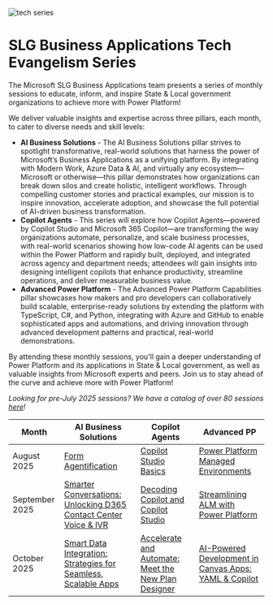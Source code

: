 ![tech series](https://i.imgur.com/Mx695TT.png)

# SLG Business Applications Tech Evangelism Series
The Microsoft SLG Business Applications team presents a series of monthly sessions to educate, inform, and inspire State & Local government organizations to achieve more with Power Platform!

We deliver valuable insights and expertise across three pillars, each month, to cater to diverse needs and skill levels:
- **AI Business Solutions** - The AI Business Solutions pillar strives to spotlight transformative, real-world solutions that harness the power of Microsoft’s Business Applications as a unifying platform. By integrating with Modern Work, Azure Data & AI, and virtually any ecosystem—Microsoft or otherwise—this pillar demonstrates how organizations can break down silos and create holistic, intelligent workflows. Through compelling customer stories and practical examples, our mission is to inspire innovation, accelerate adoption, and showcase the full potential of AI-driven business transformation.​
- **Copilot Agents** - This series will explore how Copilot Agents—powered by Copilot Studio and Microsoft 365 Copilot—are transforming the way organizations automate, personalize, and scale business processes, with real-world scenarios showing how low-code AI agents can be used within the Power Platform and rapidly built, deployed, and integrated across agency and department needs; attendees will gain insights into designing intelligent copilots that enhance productivity, streamline operations, and deliver measurable business value.
- **Advanced Power Platform** - The Advanced Power Platform Capabilities pillar showcases how makers and pro developers can collaboratively build scalable, enterprise-ready solutions by extending the platform with TypeScript, C#, and Python, integrating with Azure and GitHub to enable sophisticated apps and automations, and driving innovation through advanced development patterns and practical, real-world demonstrations.

By attending these monthly sessions, you'll gain a deeper understanding of Power Platform and its applications in State & Local government, as well as valuable insights from Microsoft experts and peers. Join us to stay ahead of the curve and achieve more with Power Platform!

*Looking for pre-July 2025 sessions? We have a catalog of over 80 sessions [here](./pre-July-2025.md)!*

|Month|AI Business Solutions|Copilot Agents|Advanced PP|
|-|-|-|-|
|August 2025|[Form Agentification](https://www.youtube.com/watch?v=ruMt6cg86wU)|[Copilot Studio Basics](https://www.youtube.com/watch?v=ZFISa3QVG70)|[Power Platform Managed Environments](https://www.youtube.com/watch?v=nqU01ZoQapE)|
|September 2025|[Smarter Conversations: Unlocking D365 Contact Center Voice & IVR](https://www.youtube.com/watch?v=wy98HiXObZk)|[Decoding Copilot and Copilot Studio](https://www.youtube.com/watch?v=Qpl7N6iQFBE)|[Streamlining ALM with Power Platform](https://www.youtube.com/watch?v=dsQBhKXWAM4)|
|October 2025|[Smart Data Integration: Strategies for Seamless, Scalable Apps](https://msit.events.teams.microsoft.com/event/a56c49bb-f7ab-4b89-a28b-f0b932e8d2fd@72f988bf-86f1-41af-91ab-2d7cd011db47)|[Accelerate and Automate: Meet the New Plan Designer](https://msit.events.teams.microsoft.com/event/f5f89e3b-2376-4bf3-9ede-9d5d7e902642@72f988bf-86f1-41af-91ab-2d7cd011db47)|[AI-Powered Development in Canvas Apps: YAML & Copilot](https://www.youtube.com/watch?v=X6Unrr85aVE)|
